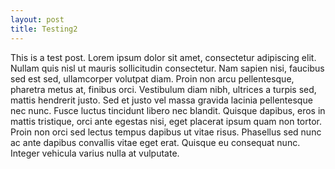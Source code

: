 ```yaml
---
layout: post
title: Testing2
---
```

This is a test post. Lorem ipsum dolor sit amet, consectetur adipiscing elit. Nullam quis nisl ut mauris sollicitudin consectetur. Nam sapien nisi, faucibus sed est sed, ullamcorper volutpat diam. Proin non arcu pellentesque, pharetra metus at, finibus orci. Vestibulum diam nibh, ultrices a turpis sed, mattis hendrerit justo. Sed et justo vel massa gravida lacinia pellentesque nec nunc. Fusce luctus tincidunt libero nec blandit. Quisque dapibus, eros in mattis tristique, orci ante egestas nisi, eget placerat ipsum quam non tortor. Proin non orci sed lectus tempus dapibus ut vitae risus. Phasellus sed nunc ac ante dapibus convallis vitae eget erat. Quisque eu consequat nunc. Integer vehicula varius nulla at vulputate.